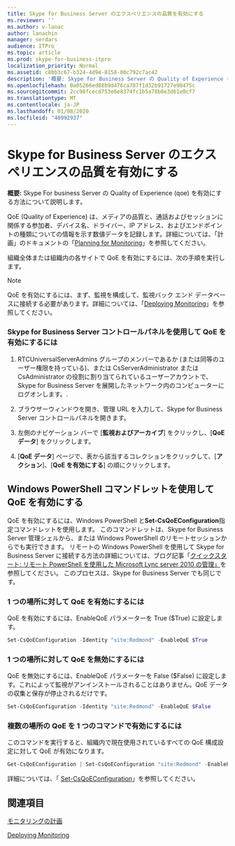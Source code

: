 ```yaml
---
title: Skype for Business Server のエクスペリエンスの品質を有効にする
ms.reviewer: ''
ms.author: v-lanac
author: lanachin
manager: serdars
audience: ITPro
ms.topic: article
ms.prod: skype-for-business-itpro
localization_priority: Normal
ms.assetid: c8bb3c67-b324-4d94-8158-00c792c7ac42
description: '概要: Skype for Business Server の Quality of Experience (QoE) を有効にする方法について説明します。'
ms.openlocfilehash: 0a05266ed88b9d476ca787f1d32b91727e90475c
ms.sourcegitcommit: 2cc98fcecd753e6e8374fc1b5a78b8e3d61e0cf7
ms.translationtype: MT
ms.contentlocale: ja-JP
ms.lasthandoff: 01/08/2020
ms.locfileid: "40992937"
---
```

# <a name="enable-quality-of-experience-in-skype-for-business-server"></a>Skype for Business Server のエクスペリエンスの品質を有効にする

**概要:** Skype For business Server の Quality of Experience (qoe) を有効にする方法について説明します。

QoE (Quality of Experience) は、メディアの品質と、通話およびセッションに関係する参加者、デバイス名、ドライバー、IP アドレス、およびエンドポイントの種類についての情報を示す数値データを記録します。詳細については、「計画」のドキュメントの「[Planning for Monitoring](https://technet.microsoft.com/library/26cead5a-183c-42f1-a4b0-0e8d61c6159d.aspx)」を参照してください。

組織全体または組織内の各サイトで QoE を有効にするには、次の手順を実行します。

> [!NOTE]
> QoE を有効にするには、まず、監視を構成して、監視バック エンド データベースに接続する必要があります。詳細については、「[Deploying Monitoring](https://technet.microsoft.com/library/117f4a3e-0670-4388-a553-b9854921145f.aspx)」を参照してください。

### <a name="to-enable-qoe-by-using-skype-for-business-server-control-panel"></a>Skype for Business Server コントロールパネルを使用して QoE を有効にするには

1.  RTCUniversalServerAdmins グループのメンバーであるか (または同等のユーザー権限を持っている)、または CsServerAdministrator または CsAdministrator の役割に割り当てられているユーザーアカウントで、Skype for Business Server を展開したネットワーク内のコンピューターにログオンします。.

2. ブラウザーウィンドウを開き、管理 URL を入力して、Skype for Business Server コントロールパネルを開きます。

3. 左側のナビゲーション バーで [**監視およびアーカイブ**] をクリックし、[**QoE データ**] をクリックします。

4. [**QoE データ**] ページで、表から該当するコレクションをクリックして、[**アクション**]、[**QoE を有効にする**] の順にクリックします。

## <a name="enabling-qoe-by-using-windows-powershell-cmdlets"></a>Windows PowerShell コマンドレットを使用して QoE を有効にする

QoE を有効にするには、Windows PowerShell と**Set-CsQoEConfiguration**指定コマンドレットを使用します。 このコマンドレットは、Skype for Business Server 管理シェルから、または Windows PowerShell のリモートセッションからでも実行できます。 リモートの Windows PowerShell を使用して Skype for Business Server に接続する方法の詳細については、ブログ記事「[クイックスタート: リモート PowerShell を使用した Microsoft Lync server 2010 の管理」](https://go.microsoft.com/fwlink/p/?linkId=255876)を参照してください。 このプロセスは、Skype for Business Server でも同じです。

### <a name="to-enable-qoe-for-a-single-location"></a>1 つの場所に対して QoE を有効にするには

 QoE を有効にするには、EnableQoE パラメーターを True ($True) に設定します。

  ```PowerShell
  Set-CsQoEConfiguration -Identity "site:Redmond" -EnableQoE $True
  ```

### <a name="to-disable-qoe-for-a-single-location"></a>1 つの場所に対して QoE を無効にするには

 QoE を無効にするには、EnableQoE パラメーターを False ($False) に設定します。これによって監視がアンインストールされることはありません。QoE データの収集と保存が停止されるだけです。

  ```PowerShell
  Set-CsQoEConfiguration -Identity "site:Redmond" -EnableQoE $False
  ```

### <a name="to-use-a-single-command-to-enable-qoe-in-multiple-locations"></a>複数の場所の QoE を 1 つのコマンドで有効にするには

 このコマンドを実行すると、組織内で現在使用されているすべての QoE 構成設定に対して QoE が有効になります。

  ```PowerShell
  Get-CsQoEConfiguration | Set-CsQoEConfiguration "site:Redmond" -EnableQoE $True
  ```

詳細については、「 [Set-CsQoEConfiguration](https://docs.microsoft.com/powershell/module/skype/set-csqoeconfiguration?view=skype-ps)」を参照してください。

## <a name="see-also"></a>関連項目

[モニタリングの計画](https://technet.microsoft.com/library/26cead5a-183c-42f1-a4b0-0e8d61c6159d.aspx)

[Deploying Monitoring](https://technet.microsoft.com/library/117f4a3e-0670-4388-a553-b9854921145f.aspx)

